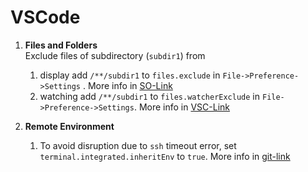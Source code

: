 # VSCode
1. **Files and Folders**   
   Exclude files of  subdirectory (`subdir1`) from 
   1. display add `/**/subdir1` to `files.exclude` in `File->Preference->Settings` . More info in [SO-Link](https://stackoverflow.com/a/33277809/1652217)
   2. watching add `/**/subdir1` to `files.watcherExclude` in `File->Preference->Settings`. More info in [VSC-Link](https://code.visualstudio.com/docs/setup/linux#_visual-studio-code-is-unable-to-watch-for-file-changes-in-this-large-workspace-error-enospc)

2. **Remote Environment**
   1. To avoid disruption due to `ssh` timeout error,  set `terminal.integrated.inheritEnv` to `true`. More info in [git-link](https://github.com/microsoft/vscode-remote-release/issues/1721)
   
       